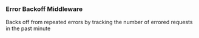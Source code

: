 ### Error Backoff Middleware

Backs off from repeated errors by tracking the number of errored requests in the past minute
